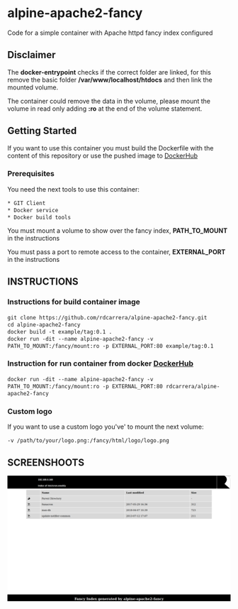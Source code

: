 # alpine-apache2-fancy
Code for a simple container with Apache httpd fancy index configured

## Disclaimer
The __docker-entrypoint__ checks if the correct folder are linked, for this remove the basic folder __/var/www/localhost/htdocs__ and then link the mounted volume.

The container could remove the data in the volume, please mount the volume in read only adding __:ro__ at the end of the volume statement.  

## Getting Started
If you want to use this container you must build the Dockerfile with the content of this repository or use the pushed image to [DockerHub](https://hub.docker.com/r/rdcarrera/alpine-apache2-fancy/)

### Prerequisites
You need the next tools to use this container:
```
* GIT Client
* Docker service
* Docker build tools
```
You must mount a volume to show over the fancy index,  __PATH_TO_MOUNT__ in the instructions

You must pass a port to remote access to the container,
__EXTERNAL_PORT__ in the instructions

## INSTRUCTIONS
### Instructions for build container image
```
git clone https://github.com/rdcarrera/alpine-apache2-fancy.git
cd alpine-apache2-fancy
docker build -t example/tag:0.1 .
docker run -dit --name alpine-apache2-fancy -v PATH_TO_MOUNT:/fancy/mount:ro -p EXTERNAL_PORT:80 example/tag:0.1
```
### Instruction for run container from docker [DockerHub](https://hub.docker.com/r/rdcarrera/alpine-apache2-fancy/)

```
docker run -dit --name alpine-apache2-fancy -v PATH_TO_MOUNT:/fancy/mount:ro -p EXTERNAL_PORT:80 rdcarrera/alpine-apache2-fancy
```

### Custom logo
If you want to use a custom logo you've' to mount the next volume:
```
-v /path/to/your/logo.png:/fancy/html/logo/logo.png
```

## SCREENSHOOTS
![alt text](https://raw.githubusercontent.com/rdcarrera/alpine-apache2-fancy/master/screenshoots/01_screenshoot.png)
